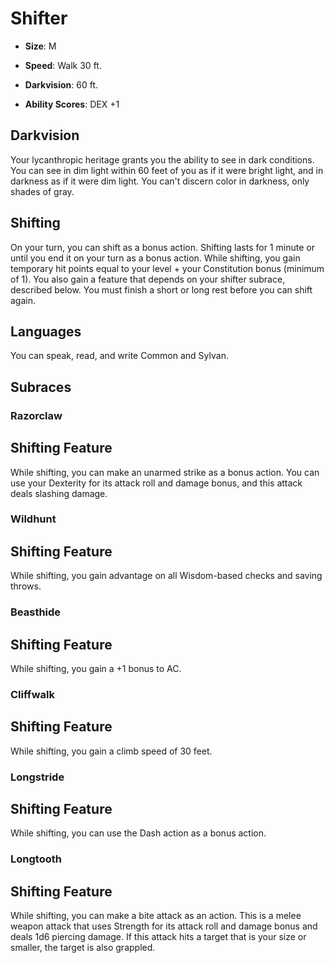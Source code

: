 # Shifter


- **Size**: M

- **Speed**: Walk 30 ft.

- **Darkvision**: 60 ft.

- **Ability Scores**: DEX +1

## Darkvision
Your lycanthropic heritage grants you the ability to see in dark conditions. You can see in dim light within 60 feet of you as if it were bright light, and in darkness as if it were dim light. You can't discern color in darkness, only shades of gray.

## Shifting
On your turn, you can shift as a bonus action. Shifting lasts for 1 minute or until you end it on your turn as a bonus action.
While shifting, you gain temporary hit points equal to your level + your Constitution bonus (minimum of 1). You also gain a feature that depends on your shifter subrace, described below.
You must finish a short or long rest before you can shift again.

## Languages
You can speak, read, and write Common and Sylvan.

## Subraces

### Razorclaw

## Shifting Feature
While shifting, you can make an unarmed strike as a bonus action. You can use your Dexterity for its attack roll and damage bonus, and this attack deals slashing damage.

### Wildhunt

## Shifting Feature
While shifting, you gain advantage on all Wisdom-based checks and saving throws.

### Beasthide

## Shifting Feature
While shifting, you gain a +1 bonus to AC.

### Cliffwalk

## Shifting Feature
While shifting, you gain a climb speed of 30 feet.

### Longstride

## Shifting Feature
While shifting, you can use the Dash action as a bonus action.

### Longtooth

## Shifting Feature
While shifting, you can make a bite attack as an action. This is a melee weapon attack that uses Strength for its attack roll and damage bonus and deals 1d6 piercing damage. If this attack hits a target that is your size or smaller, the target is also grappled.
